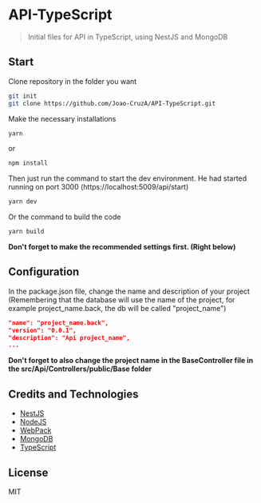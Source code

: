 # API-TypeScript

> Initial files for API in TypeScript, using NestJS and MongoDB

## Start

Clone repository in the folder you want

```bash
git init
git clone https://github.com/Joao-CruzA/API-TypeScript.git
```

Make the necessary installations

```bash
yarn
```
or
```bash
npm install
```

Then just run the command to start the dev environment. 
He had started running on port 3000 (https://localhost:5009/api/start)

```bash
yarn dev
```

Or the command to build the code

```bash
yarn build
```

**Don't forget to make the recommended settings first. (Right below)**

## Configuration

In the package.json file, change the name and description of your project (Remembering that the database will use the name of the project, for example project_name.back, the db will be called "project_name")

```json
"name": "project_name.back",
"version": "0.0.1",
"description": "Api project_name",
...
```

**Don't forget to also change the project name in the BaseController file in the src/Api/Controllers/public/Base folder**

## Credits and Technologies

- [NestJS](https://nestjs.com)
- [NodeJS](https://nodejs.org)
- [WebPack](https://webpack.js.org)
- [MongoDB](https://www.mongodb.com)
- [TypeScript](https://www.typescriptlang.org)

## License

MIT
